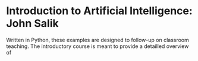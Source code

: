 # Introduction to Artificial Intelligence: John Salik
Written in Python, these examples are designed to follow-up on classroom teaching.  The introductory course is meant to provide a detailled overview of 

